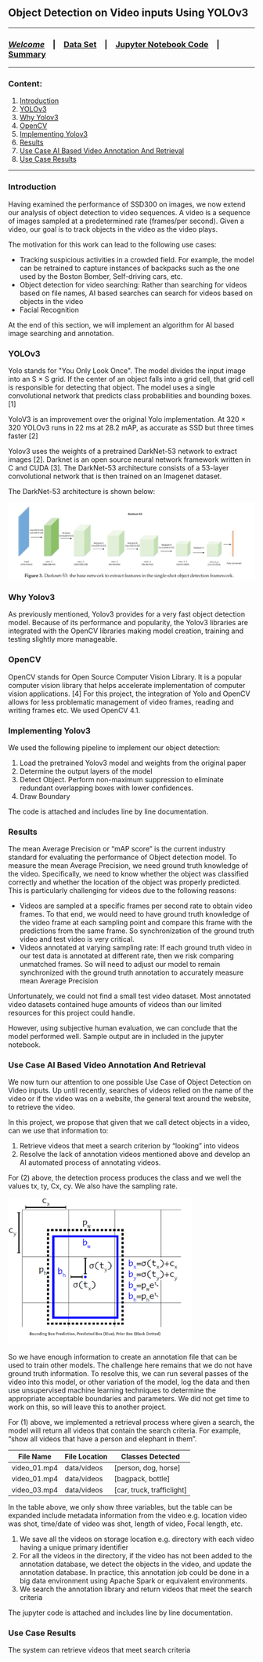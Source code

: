##  Object Detection on Video inputs Using YOLOv3

<HR>

### [**_Welcome_**](readme.md)&emsp;|&emsp;[Data Set](data-set.md)&emsp;|&emsp;[Jupyter Notebook Code](YOLOv3.ipynb)&emsp;|&emsp;[Summary](summary.md)
<HR>

### Content:
1. [Introduction](#introduction)
2. [YOLOv3](#yOlOv3)
3. [Why Yolov3](#why-yolov3)
4. [OpenCV](#opencv)
5. [Implementing Yolov3](#implementing-yolov3)
6. [Results](#results)
7. [Use Case AI Based Video Annotation And Retrieval](#use-case-ai-based-video-annotation-and-retrieval)
8. [Use Case Results](#use-case-results)


<HR>

### Introduction

Having examined the performance of SSD300 on images, we now extend our analysis of object detection to video sequences. A video is a sequence of images sampled at a predetermined rate (frames/per second). Given a video, our goal is to track objects in the video as the video plays.

The motivation for this work can lead to the following use cases:
<ul>
 <li>Tracking suspicious activities in a crowded field. For example, the model can be retrained to capture instances of backpacks such as the one used by the Boston Bomber, Self-driving cars, etc.</li>
 <li>Object detection for video searching: Rather than searching for videos based on file names, AI based searches can search for videos based on objects in the video</li>
 <li>Facial Recognition</li>
 
</ul>
	
At the end of this section, we will implement an algorithm for AI based image searching and annotation.

### YOLOv3

Yolo stands for "You Only Look Once". The model divides the input image into an S × S grid. If the center of an object falls into a grid cell, that grid cell is responsible for detecting that object. The model uses a single convolutional network that predicts class probabilities and bounding boxes. [1]

YoloV3 is an improvement over the original Yolo implementation. At 320 × 320 YOLOv3 runs in 22 ms at 28.2 mAP, as accurate as SSD but three times faster [2]

Yolov3 uses the weights of a pretrained DarkNet-53 network to extract images [2].  Darknet is an open source neural network framework written in C and CUDA [3]. The DarkNet-53 architecture consists of a 53-layer convolutional network that is then trained on an Imagenet dataset.

The DarkNet-53 architecture is shown below:

 ![png](imgs/darknet-53.png)
 
### Why Yolov3
As previously mentioned, Yolov3 provides for a very fast object detection model. Because of its performance and popularity, the Yolov3 libraries are integrated with the OpenCV libraries making model creation, training and testing slightly more manageable.

### OpenCV
OpenCV stands for Open Source Computer Vision Library. It is a popular computer vision library that helps accelerate implementation of computer vision applications. [4] For this project, the integration of Yolo and OpenCV allows for less problematic management of video frames, reading and writing frames etc. We used OpenCV 4.1.

### Implementing Yolov3

We used the following pipeline to implement our object detection:
1.	Load the pretrained Yolov3 model and weights from the original paper
2.	Determine the output layers of the model
3.	Detect Object. Perform non-maximum suppression to eliminate redundant overlapping boxes with lower confidences.
4.	Draw Boundary 

The code is attached and includes line by line documentation.

### Results

The mean Average Precision or “mAP score” is the current industry standard for evaluating the performance of Object detection model. To measure the mean Average Precision, we need ground truth knowledge of the video. Specifically, we need to know whether the object was classified correctly and whether the location of the object was properly predicted. This is particularly challenging for videos due to the following reasons:
<ul>
 <li>	Videos are sampled at a specific frames per second rate to obtain video frames. To that end, we would need to have ground truth knowledge of the video frame at each sampling point and compare this frame with the predictions from the same frame. So synchronization of the ground truth video and test video is very critical.</li>
 <li>Videos annotated at varying sampling rate: If each ground truth video in our test data is annotated at different rate, then we risk comparing unmatched frames. So will need to adjust our model to remain synchronized with the ground truth annotation to accurately measure mean Average Precision</li>
</ul>

Unfortunately, we could not find a small test video dataset. Most annotated video datasets contained huge amounts of videos than our limited resources for this project could handle. 

However, using subjective human evaluation, we can conclude that the model performed well. Sample output are in included in the jupyter notebook.  

### Use Case AI Based Video Annotation And Retrieval

We now turn our attention to one possible Use Case of Object Detection on Video inputs. Up until recently, searches of videos relied on the name of the video or if the video was on a website, the general text around the website, to retrieve the video.

In this project, we propose that given that we call detect objects in a video, can we use that information to:
<ol>
 <li>Retrieve videos that meet a search criterion by “looking” into videos </li>
 <li>Resolve the lack of annotation videos mentioned above and develop an AI automated process of annotating videos.</li>
</ol>

For (2) above, the detection process produces the class and we well the values tx, ty, Cx, cy. We also have the sampling rate.


 <img src="imgs/bound_box.png" alt="drawing" height="300"/>

<p>
So we have enough information to create an annotation file that can be used to train other models. The challenge here remains that we do not have ground truth information. To resolve this, we can run several passes of the video into this model, or other variation of the model, log the data and then use unsupervised machine learning techniques to determine the appropriate acceptable boundaries and parameters. We did not get time to work on this, so will leave this to another project.
</p>
For (1) above, we implemented a retrieval process where given a search, the model will return all videos that contain the search criteria. For example, “show all videos that have a person and elephant in them”.

<table>
    <thead>
        <tr>          
          <th>File Name</th>          
          <th>File Location</th>
          <th>Classes Detected</th>          
    </tr>
     </thead>
    <tbody>
        <tr>
            <td>video_01.mp4</td>
            <td>data/videos</td>
            <td>[person, dog, horse]</td>
         <tr>
           <td>video_01.mp4</td>
           <td>data/videos</td>
           <td>[bagpack, bottle]</td>
         <tr>
         <tr>
           <td>video_03.mp4</td>
           <td>data/videos</td>
           <td>[car, truck, trafficlight]</td>
         <tr>
    </tbody>
</table>

In the table above, we only show three variables, but the table can be expanded include metadata information from the video e.g. location video was shot, time/date of video was shot, length of video, Focal length, etc. 

<ol>
 <li>We save all the videos on storage location e.g. directory with each video having a unique primary identifier</li>
 <li>For all the videos in the directory, if the video has not been added to the annotation database, we detect the objects in the video, and update the annotation database. In practice, this annotation job could be done in a big data environment using Apache Spark or equivalent environments.</li>
 <li>	We search the annotation library and return videos that meet the search criteria</li>
</ol>

The jupyter code is attached and includes line by line documentation.

### Use Case Results

The system can retrieve videos that meet search criteria





